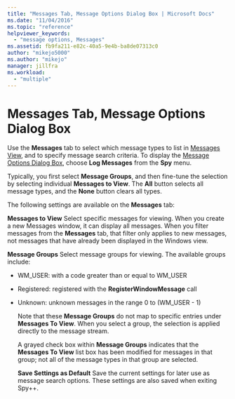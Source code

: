 ```yaml
---
title: "Messages Tab, Message Options Dialog Box | Microsoft Docs"
ms.date: "11/04/2016"
ms.topic: "reference"
helpviewer_keywords:
  - "message options, Messages"
ms.assetid: fb9fa211-e82c-40a5-9e4b-ba8de07313c0
author: "mikejo5000"
ms.author: "mikejo"
manager: jillfra
ms.workload:
  - "multiple"
---
```

# Messages Tab, Message Options Dialog Box
Use the **Messages** tab to select which message types to list in [Messages View](../debugger/messages-view.md), and to specify message search criteria. To display the [Message Options Dialog Box](../debugger/message-options-dialog-box.md), choose **Log Messages** from the **Spy** menu.

 Typically, you first select **Message Groups**, and then fine-tune the selection by selecting individual **Messages to View**. The **All** button selects all message types, and the **None** button clears all types.

 The following settings are available on the **Messages** tab:

 **Messages to View**
 Select specific messages for viewing. When you create a new Messages window, it can display all messages. When you filter messages from the **Messages** tab, that filter only applies to new messages, not messages that have already been displayed in the Windows view.

 **Message Groups**
 Select message groups for viewing. The available groups include:

- WM_USER: with a code greater than or equal to WM_USER

- Registered: registered with the **RegisterWindowMessage** call

- Unknown: unknown messages in the range 0 to (WM_USER - 1)

  Note that these **Message Groups** do not map to specific entries under **Messages To View**. When you select a group, the selection is applied directly to the message stream.

  A grayed check box within **Message Groups** indicates that the **Messages To View** list box has been modified for messages in that group; not all of the message types in that group are selected.

  **Save Settings as Default**
  Save the current settings for later use as message search options. These settings are also saved when exiting Spy++.